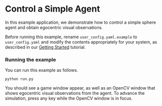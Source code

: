 # Control a Simple Agent

In this example application, we demonstrate how to control a simple sphere agent and obtain egocentric visual observations.

Before running this example, rename `user_config.yaml.example` to `user_config.yaml` and modify the contents appropriately for your system, as described in our [Getting Started](../../docs/getting_started.md) tutorial.

### Running the example

You can run this example as follows.

```console
python run.py
```

You should see a game window appear, as well as an OpenCV window that shows egocentric visual observations from the agent. To advance the simulation, press any key while the OpenCV window is in focus.
